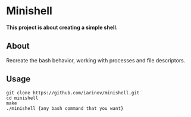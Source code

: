 # Minishell
**This project is about creating a simple shell.**

## About

Recreate the bash behavior, working with processes and file descriptors.

## Usage
```
git clone https://github.com/iarinov/minishell.git
cd minishell
make
./minishell {any bash command that you want}

```
